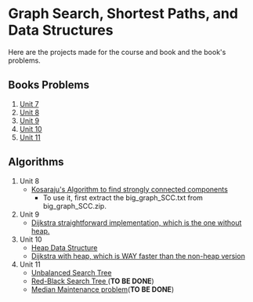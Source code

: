 # Graph Search, Shortest Paths, and Data Structures

Here are the projects made for the course and book and the book's problems.

## Books Problems

1. [Unit 7](https://github.com/gpm22/ossu-projects/tree/main/Graph%20Search%2C%20Shortest%20Path%2C%20and%20Data%20Structures/problems-unit-7.md)
2. [Unit 8](https://github.com/gpm22/ossu-projects/tree/main/Graph%20Search%2C%20Shortest%20Path%2C%20and%20Data%20Structures/problems-unit-8.md)
3. [Unit 9](https://github.com/gpm22/ossu-projects/tree/main/Graph%20Search%2C%20Shortest%20Path%2C%20and%20Data%20Structures/problems-unit-9.md)
4. [Unit 10](https://github.com/gpm22/ossu-projects/tree/main/Graph%20Search%2C%20Shortest%20Path%2C%20and%20Data%20Structures/problems-unit-10.md)
5. [Unit 11](https://github.com/gpm22/ossu-projects/tree/main/Graph%20Search%2C%20Shortest%20Path%2C%20and%20Data%20Structures/problems-unit-11.md)

## Algorithms

1. Unit 8
   * [Kosaraju's Algorithm to find strongly connected components](https://github.com/gpm22/ossu-projects/blob/main/Graph%20Search%2C%20Shortest%20Paths%2C%20and%20Data%20Structures/kosaraju.rb)
     * To use it, first extract the big_graph_SCC.txt from big_graph_SCC.zip.
2. Unit 9
   * [Dijkstra straightforward implementation, which is the one without heap.](https://github.com/gpm22/ossu-projects/blob/main/Graph%20Search%2C%20Shortest%20Paths%2C%20and%20Data%20Structures/dijkstra_without_heap.rb)
3. Unit 10
   * [Heap Data Structure](https://github.com/gpm22/ossu-projects/blob/main/Graph%20Search%2C%20Shortest%20Paths%2C%20and%20Data%20Structures/heap.rb)
   * [Dijkstra with heap, which is WAY faster than the non-heap version](https://github.com/gpm22/ossu-projects/blob/main/Graph%20Search%2C%20Shortest%20Paths%2C%20and%20Data%20Structures/dijkstra_with_heap.rb)
4. Unit 11
   * [Unbalanced Search Tree]()
   * [Red-Black Search Tree ]()(**TO BE DONE**)
   * [Median Maintenance problem]()(**TO BE DONE**)
